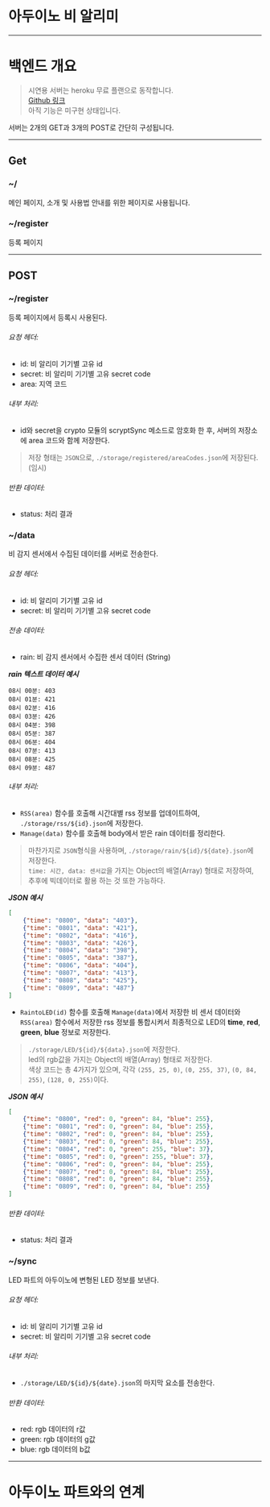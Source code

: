 # 아두이노 비 알리미

***

# 백엔드 개요
> 시연용 서버는 heroku 무료 플랜으로 동작합니다.  
> [Github 링크](https://github.com/bjy0212/arduino_rain_alarm_back)  
> 아직 기능은 미구현 상태입니다.  

서버는 2개의 GET과 3개의 POST로 간단히 구성됩니다.

---

## Get

### ~/
메인 페이지, 소개 및 사용법 안내를 위한 페이지로 사용됩니다.

### ~/register
등록 페이지

---

## POST

### ~/register
등록 페이지에서 등록시 사용된다.
###### 요청 헤더:
 - id: 비 알리미 기기별 고유 id
 - secret: 비 알리미 기기별 고유 secret code
 - area: 지역 코드

###### 내부 처리:
 - id와 secret을 crypto 모듈의 scryptSync 메소드로 암호화 한 후, 서버의 저장소에 area 코드와 함께 저장한다.
> 저장 형태는 `JSON`으로, `./storage/registered/areaCodes.json`에 저장된다. (임시)

###### 반환 데이터:
 - status: 처리 결과

### ~/data
비 감지 센서에서 수집된 데이터를 서버로 전송한다.
###### 요청 헤더:
 - id: 비 알리미 기기별 고유 id
 - secret: 비 알리미 기기별 고유 secret code

###### 전송 데이터:
 - rain: 비 감지 센서에서 수집한 센서 데이터 (String)

***rain 텍스트 데이터 예시***
```text
08시 00분: 403
08시 01분: 421
08시 02분: 416
08시 03분: 426
08시 04분: 398
08시 05분: 387
08시 06분: 404
08시 07분: 413
08시 08분: 425
08시 09분: 487
```

###### 내부 처리:
 - `RSS(area)` 함수를 호출해 시간대별 rss 정보를 업데이트하여, `./storage/rss/${id}.json`에 저장한다.
 - `Manage(data)` 함수를 호출해 body에서 받은 rain 데이터를 정리한다.  
> 마찬가지로 `JSON`형식을 사용하며, `./storage/rain/${id}/${date}.json`에 저장한다.  
> `time: 시간, data: 센서값`을 가지는 Object의 배열(Array) 형태로 저장하여, 추후에 빅데이터로 활용 하는 것 또한 가능하다.

***JSON 예시***
```json
[
    {"time": "0800", "data": "403"},
    {"time": "0801", "data": "421"},
    {"time": "0802", "data": "416"},
    {"time": "0803", "data": "426"},
    {"time": "0804", "data": "398"},
    {"time": "0805", "data": "387"},
    {"time": "0806", "data": "404"},
    {"time": "0807", "data": "413"},
    {"time": "0808", "data": "425"},
    {"time": "0809", "data": "487"}
]
```

 - `RaintoLED(id)` 함수를 호출해 `Manage(data)`에서 저장한 비 센서 데이터와 `RSS(area)` 함수에서 저장한 rss 정보를 통합시켜서 최종적으로 LED의 **time**, **red**, **green**, **blue** 정보로 저장한다.

> `./storage/LED/${id}/${data}.json`에 저장한다.  
> led의 rgb값을 가지는 Object의 배열(Array) 형태로 저장한다.  
> 색상 코드는 총 4가지가 있으며, 각각 `(255, 25, 0)`, `(0, 255, 37)`, `(0, 84, 255)`, `(128, 0, 255)`이다.

***JSON 예시***
```json
[
    {"time": "0800", "red": 0, "green": 84, "blue": 255},
    {"time": "0801", "red": 0, "green": 84, "blue": 255},
    {"time": "0802", "red": 0, "green": 84, "blue": 255},
    {"time": "0803", "red": 0, "green": 84, "blue": 255},
    {"time": "0804", "red": 0, "green": 255, "blue": 37},
    {"time": "0805", "red": 0, "green": 255, "blue": 37},
    {"time": "0806", "red": 0, "green": 84, "blue": 255},
    {"time": "0807", "red": 0, "green": 84, "blue": 255},
    {"time": "0808", "red": 0, "green": 84, "blue": 255},
    {"time": "0809", "red": 0, "green": 84, "blue": 255}
]
```

###### 반환 데이터:
 - status: 처리 결과

### ~/sync
LED 파트의  아두이노에 변형된 LED 정보를 보낸다.
###### 요청 헤더:
 - id: 비 알리미 기기별 고유 id
 - secret: 비 알리미 기기별 고유 secret code

###### 내부 처리:
 - `./storage/LED/${id}/${date}.json`의 마지막 요소를 전송한다.

###### 반환 데이터:
 - red: rgb 데이터의 r값
 - green: rgb 데이터의 g값
 - blue: rgb 데이터의 b값

***

# 아두이노 파트와의 연계

